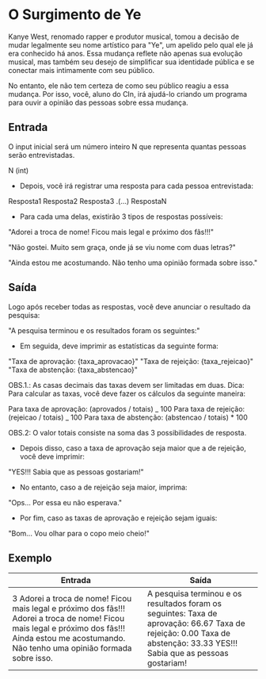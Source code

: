 # O Surgimento de Ye

Kanye West, renomado rapper e produtor musical, tomou a decisão de mudar legalmente seu nome artístico para "Ye", um apelido pelo qual ele já era conhecido há anos. Essa mudança reflete não apenas sua evolução musical, mas também seu desejo de simplificar sua identidade pública e se conectar mais intimamente com seu público.

No entanto, ele não tem certeza de como seu público reagiu a essa mudança. Por isso, você, aluno do CIn, irá ajudá-lo criando um programa para ouvir a opinião das pessoas sobre essa mudança.

## Entrada

O input inicial será um número inteiro N que representa quantas pessoas serão entrevistadas.

N (int)

- Depois, você irá registrar uma resposta para cada pessoa entrevistada:

Resposta1
Resposta2
Resposta3
.(...)
RespostaN

- Para cada uma delas, existirão 3 tipos de respostas possíveis:

"Adorei a troca de nome! Ficou mais legal e próximo dos fãs!!!"

"Não gostei. Muito sem graça, onde já se viu nome com duas letras?"

"Ainda estou me acostumando. Não tenho uma opinião formada sobre isso."

## Saída

Logo após receber todas as respostas, você deve anunciar o resultado da pesquisa:

"A pesquisa terminou e os resultados foram os seguintes:"

- Em seguida, deve imprimir as estatísticas da seguinte forma:

"Taxa de aprovação: {taxa_aprovacao}"
"Taxa de rejeição: {taxa_rejeicao}"
"Taxa de abstenção: {taxa_abstencao}"

OBS.1.: As casas decimais das taxas devem ser limitadas em duas.
Dica: Para calcular as taxas, você deve fazer os cálculos da seguinte maneira:

Para taxa de aprovação: (aprovados / totais) _ 100
Para taxa de rejeição: (rejeicao / totais) _ 100
Para taxa de abstenção: (abstencao / totais) \* 100

OBS.2: O valor totais consiste na soma das 3 possibilidades de resposta.

- Depois disso, caso a taxa de aprovação seja maior que a de rejeição, você deve imprimir:

"YES!!! Sabia que as pessoas gostariam!"

- No entanto, caso a de rejeição seja maior, imprima:

"Ops... Por essa eu não esperava."

- Por fim, caso as taxas de aprovação e rejeição sejam iguais:

"Bom... Vou olhar para o copo meio cheio!"

## Exemplo

| Entrada                                                                                                                                                                                             | Saída                                                                                                                                                                   |
| --------------------------------------------------------------------------------------------------------------------------------------------------------------------------------------------------- | ----------------------------------------------------------------------------------------------------------------------------------------------------------------------- |
| 3 Adorei a troca de nome! Ficou mais legal e próximo dos fãs!!! Adorei a troca de nome! Ficou mais legal e próximo dos fãs!!! Ainda estou me acostumando. Não tenho uma opinião formada sobre isso. | A pesquisa terminou e os resultados foram os seguintes: Taxa de aprovação: 66.67 Taxa de rejeição: 0.00 Taxa de abstenção: 33.33 YES!!! Sabia que as pessoas gostariam! |
